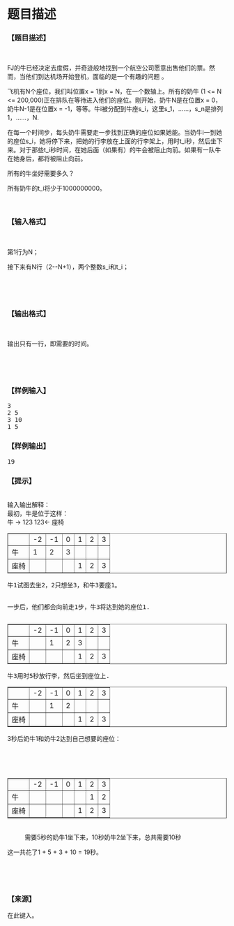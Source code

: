 # 题目描述


<h3>
【题目描述】
</h3>
<p>
<br/>
</p>
<p>
FJ的牛已经决定去度假，并奇迹般地找到一个航空公司愿意出售他们的票。然而，当他们到达机场开始登机，面临的是一个有趣的问题 。
</p>
<p>
飞机有N个座位，我们叫位置x = 1到x = N，在一个数轴上。所有的奶牛 (1 &lt;= N &lt;= 200,000)正在排队在等待进入他们的座位。刚开始，奶牛N是在位置x = 0，奶牛N-1是在位置x = -1，等等。牛i被分配到牛座s_i，这里s_1，……，s_n是排列1，……，N.
</p>
<p>
在每一个时间步，每头奶牛需要走一步找到正确的座位如果她能。当奶牛i一到她的座位s_i，她将停下来，把她的行李放在上面的行李架上，用时t_i秒，然后坐下来。对于那些t_i秒时间，在她后面（如果有）的牛会被阻止向前。如果有一队牛在她身后，都将被阻止向前。
</p>
<p>
所有的牛坐好需要多久？
</p>
<p>
所有奶牛的t_i将少于1000000000。
</p>
<p>
<br/>
</p>
<h3>
【输入格式】
</h3>
<p>
<br/>
</p>
<p>
第1行为N；
</p>
<p>
接下来有N行（2--N+1），两个整数s_i和t_i；
</p>
<p>
<br/>
</p>
<p>
<br/>
</p>
<h3>
【输出格式】
</h3>
<p>
<br/>
</p>
<p>
输出只有一行，即需要的时间。
</p>
<p>
<br/>
</p>
<p>
<br/>
</p>
<h3>
【样例输入】
</h3>
<pre>3
2 5
3 10
1 5</pre>
<h3>
【样例输出】
</h3>
<pre>19</pre>
<h3>
【提示】
</h3>
<p>
<br/>
输入输出解释：<br/>
最初，牛是位于这样：<br/>
牛 -&gt; 123
 123&lt;- 座椅
</p><table border="1" width="200">
<tbody>
<tr>
<td>
 
</td>
<td>
-2
</td>
<td>
-1
</td>
<td>
0
</td>
<td>
1
</td>
<td>
2
</td>
<td>
3
</td>
</tr>
<tr>
<td>
牛
</td>
<td>
1
</td>
<td>
2
</td>
<td>
3
</td>
<td>
 
</td>
<td>
 
</td>
<td>
 
</td>
</tr>
<tr>
<td>
座椅
</td>
<td>
 
</td>
<td>
 
</td>
<td>
 
</td>
<td>
1
</td>
<td>
2
</td>
<td>
3
</td>
</tr>
</tbody>
</table>
<p></p>
<pre>牛1试图去坐2，2只想坐3，和牛3要座1。

一步后，他们都会向前走1步，牛3将达到她的座位1.
</pre>
<table border="1" width="200">
<tbody>
<tr>
<td>
 
</td>
<td>
-2
</td>
<td>
-1
</td>
<td>
0
</td>
<td>
1
</td>
<td>
2
</td>
<td>
3
</td>
</tr>
<tr>
<td>
牛
</td>
<td>
 
</td>
<td>
1
</td>
<td>
2
</td>
<td>
3
</td>
<td>
 
</td>
<td>
 
</td>
</tr>
<tr>
<td>
座椅
</td>
<td>
 
</td>
<td>
 
</td>
<td>
 
</td>
<td>
1
</td>
<td>
2
</td>
<td>
3
</td>
</tr>
</tbody>
</table>
<pre>牛3用时5秒放行李，然后坐到座位上.</pre>
<table border="1" width="200">
<tbody>
<tr>
<td>
 
</td>
<td>
-2
</td>
<td>
-1
</td>
<td>
0
</td>
<td>
1
</td>
<td>
2
</td>
<td>
3
</td>
</tr>
<tr>
<td>
牛
</td>
<td>
 
</td>
<td>
1
</td>
<td>
2
</td>
<td>
 
</td>
<td>
 
</td>
<td>
 
</td>
</tr>
<tr>
<td>
座椅
</td>
<td>
 
</td>
<td>
 
</td>
<td>
 
</td>
<td>
1
</td>
<td>
2
</td>
<td>
3
</td>
</tr>
</tbody>
</table>
<p>
3秒后奶牛1和奶牛2达到自己想要的座位：
</p>
<dl>
<dt>
 
</dt>
<dd>
 
</dd>
<dt>
 
</dt>
<table border="1" width="200">
<tbody>
<tr>
<td>
 
</td>
<td>
-2
</td>
<td>
-1
</td>
<td>
0
</td>
<td>
1
</td>
<td>
2
</td>
<td>
3
</td>
</tr>
<tr>
<td>
牛
</td>
<td>
 
</td>
<td>
 
</td>
<td>
 
</td>
<td>
 
</td>
<td>
1
</td>
<td>
2
</td>
</tr>
<tr>
<td>
座椅
</td>
<td>
 
</td>
<td>
 
</td>
<td>
 
</td>
<td>
1
</td>
<td>
2
</td>
<td>
3
</td>
</tr>
</tbody>
</table>
<dd>
<br/>
需要5秒的奶牛1坐下来，10秒奶牛2坐下来，总共需要10秒
</dd>
</dl>
<p>
这一共花了1 + 5 + 3 + 10 = 19秒。
</p>
<p align="center">
 
</p>
<p>
<br/>
</p>
<h3>
【来源】
</h3>
<p>
在此键入。
</p>
